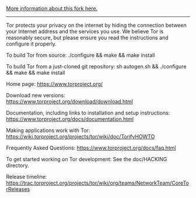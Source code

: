 [More information about this fork here.](https://drive.google.com/file/d/14sRIm4EPMdGlB6_A2YhV7xCzTYdVzD1K)

--------------------------------------------------

Tor protects your privacy on the internet by hiding the connection
between your Internet address and the services you use. We believe Tor
is reasonably secure, but please ensure you read the instructions and
configure it properly.

To build Tor from source:
        ./configure && make && make install

To build Tor from a just-cloned git repository:
        sh autogen.sh && ./configure && make && make install

Home page:
        https://www.torproject.org/

Download new versions:
        https://www.torproject.org/download/download.html

Documentation, including links to installation and setup instructions:
        https://www.torproject.org/docs/documentation.html

Making applications work with Tor:
        https://wiki.torproject.org/projects/tor/wiki/doc/TorifyHOWTO

Frequently Asked Questions:
        https://www.torproject.org/docs/faq.html


To get started working on Tor development:
        See the doc/HACKING directory.

Release timeline:
         https://trac.torproject.org/projects/tor/wiki/org/teams/NetworkTeam/CoreTorReleases
